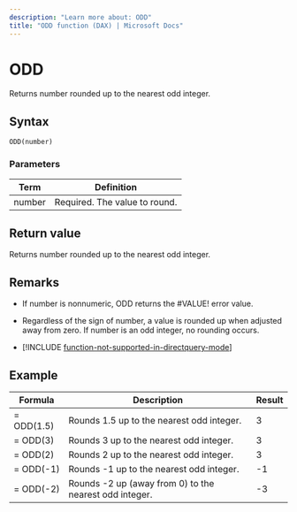 ```yaml
---
description: "Learn more about: ODD"
title: "ODD function (DAX) | Microsoft Docs"
---
```

# ODD

Returns number rounded up to the nearest odd integer.  
  
## Syntax  
  
```dax
ODD(number)  
```
  
### Parameters  
  
|Term|Definition|  
|--------|--------------|  
|number|Required. The value to round.|  
  
## Return value

Returns number rounded up to the nearest odd integer.  
  
## Remarks

- If number is nonnumeric, ODD returns the #VALUE! error value.  
  
- Regardless of the sign of number, a value is rounded up when adjusted away from zero. If number is an odd integer, no rounding occurs.  

- [!INCLUDE [function-not-supported-in-directquery-mode](includes/function-not-supported-in-directquery-mode.md)]

## Example  
  
|Formula|Description|Result|  
|-----------|---------------|----------|  
|= ODD(1.5)|Rounds 1.5 up to the nearest odd integer.|3|  
|= ODD(3)|Rounds 3 up to the nearest odd integer.|3|  
|= ODD(2)|Rounds 2 up to the nearest odd integer.|3|  
|= ODD(-1)|Rounds -1 up to the nearest odd integer.|-1|  
|= ODD(-2)|Rounds -2 up (away from 0) to the nearest odd integer.|-3|  
